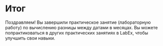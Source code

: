 # Итог

Поздравляем! Вы завершили практическое занятие (лабораторную работу) по вычислению разницы между датами в месяцах. Вы можете попрактиковаться в других практических занятиях в LabEx, чтобы улучшить свои навыки.
